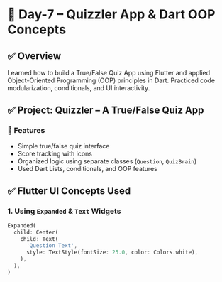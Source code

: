 # 📘 Day-7 – Quizzler App & Dart OOP Concepts

## ✅ Overview
Learned how to build a True/False Quiz App using Flutter and applied Object-Oriented Programming (OOP) principles in Dart. Practiced code modularization, conditionals, and UI interactivity.

## ✅ Project: Quizzler – A True/False Quiz App

### 🔹 Features
- Simple true/false quiz interface  
- Score tracking with icons  
- Organized logic using separate classes (`Question`, `QuizBrain`)  
- Used Dart Lists, conditionals, and OOP features  

## ✅ Flutter UI Concepts Used

### 1. Using `Expanded` & `Text` Widgets
```dart
Expanded(
  child: Center(
    child: Text(
      'Question Text',
      style: TextStyle(fontSize: 25.0, color: Colors.white),
    ),
  ),
)

